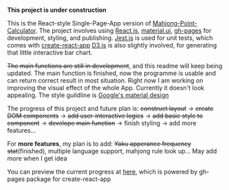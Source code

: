 **This project is under construction**

This is the React-style Single-Page-App version of [Mahjong-Point-Calculator](https://github.com/Rick-Xia/Mahjong-scoring-tool). The project involves using [React.js](https://reactjs.org/), [material.ui](https://material-ui.com/), [gh-pages](https://www.npmjs.com/package/gh-pages) for development, styling, and publishing.
[Jest.js](https://jestjs.io/) is used for unit tests, which comes with [create-react-app](https://www.npmjs.com/package/create-react-app)
[D3.js](https://d3js.org/) is also slightly involved, for generating that little interactive bar chart.

~~The main functions are still in development~~, and this readme will keep being updated.
The main function is finished, now the programme is usable and can return correct result in most situation. Right now I am working on improving the visual effect of the whole App. Currently it doesn't look appealing. The style guildline is [Google's material design](https://material.io/design/introduction/)

The progress of this project and future plan is:
~~construct layout~~ -> ~~create DOM components~~ -> ~~add user-interactive logics~~ -> ~~add basic style to component~~ -> ~~develope main function~~ -> finish styling -> add more features...

For __more features__, my plan is to add:
~~Yaku apperance frequency stat~~(finished), multiple language support, mahjong rule look up...
May add more when I get idea

You can preview the current progress at [here](https://rick-xia.github.io/mahjoint/), which is powered by gh-pages package for create-react-app
